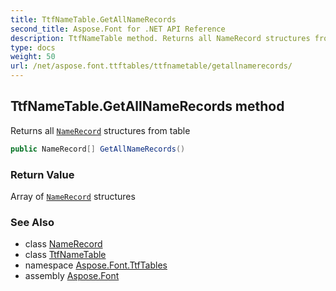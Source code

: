 ```yaml
---
title: TtfNameTable.GetAllNameRecords
second_title: Aspose.Font for .NET API Reference
description: TtfNameTable method. Returns all NameRecord structures from table
type: docs
weight: 50
url: /net/aspose.font.ttftables/ttfnametable/getallnamerecords/
---
```

## TtfNameTable.GetAllNameRecords method

Returns all [`NameRecord`](../../ttfnametable.namerecord/) structures from table

```csharp
public NameRecord[] GetAllNameRecords()
```

### Return Value

Array of [`NameRecord`](../../ttfnametable.namerecord/) structures

### See Also

* class [NameRecord](../../ttfnametable.namerecord/)
* class [TtfNameTable](../)
* namespace [Aspose.Font.TtfTables](../../ttfnametable/)
* assembly [Aspose.Font](../../../)


